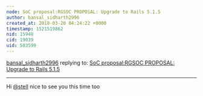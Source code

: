 ```yaml
---
node: SoC proposal:RGSOC PROPOSAL: Upgrade to Rails 5.1.5 
author: bansal_sidharth2996
created_at: 2018-03-20 04:24:22 +0000
timestamp: 1521519862
nid: 15948
cid: 19039
uid: 503599
---
```




[bansal_sidharth2996](../profile/bansal_sidharth2996) replying to: [SoC proposal:RGSOC PROPOSAL: Upgrade to Rails 5.1.5 ](../notes/stella/03-14-2018/soc-proposal-rgsoc-proposal-upgrade-to-rails-5-1-5)

----
Hi [@stell](/profile/stell) nice to see you this time too